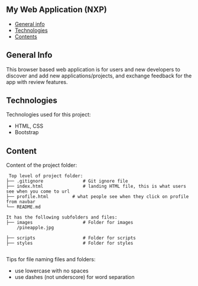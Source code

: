 ## My Web Application (NXP)

* [General info](#general-info)
* [Technologies](#technologies)
* [Contents](#content)

## General Info
This browser based web application is for users and new developers to discover and add new applications/projects, and exchange feedback for the app with review features.
	
## Technologies
Technologies used for this project:
* HTML, CSS
* Bootstrap 

	
## Content
Content of the project folder:


```
 Top level of project folder: 
├── .gitignore               # Git ignore file
├── index.html               # landing HTML file, this is what users see when you come to url
├── profile.html 	     # what people see when they click on profile from navbar
└── README.md

It has the following subfolders and files:
├── images                   # Folder for images
    /pineapple.jpg 

├── scripts                  # Folder for scripts
├── styles                   # Folder for styles


```

Tips for file naming files and folders:
* use lowercase with no spaces
* use dashes (not underscore) for word separation

